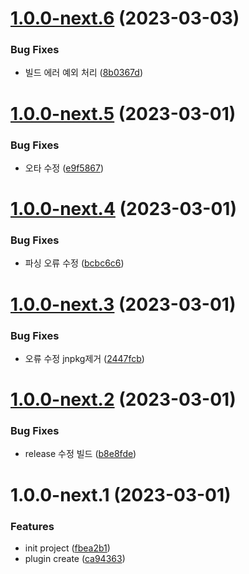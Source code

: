 # [1.0.0-next.6](https://github.com/jl917/vite-plugin-jsx-remove-attrs/compare/v1.0.0-next.5...v1.0.0-next.6) (2023-03-03)


### Bug Fixes

* 빌드 에러 예외 처리 ([8b0367d](https://github.com/jl917/vite-plugin-jsx-remove-attrs/commit/8b0367d856877eb894c83eb0d9f480a89f31ad28))

# [1.0.0-next.5](https://github.com/jl917/vite-plugin-jsx-remove-attrs/compare/v1.0.0-next.4...v1.0.0-next.5) (2023-03-01)


### Bug Fixes

* 오타 수정 ([e9f5867](https://github.com/jl917/vite-plugin-jsx-remove-attrs/commit/e9f586732623f7c9fc590e88bd5f362c38ad5016))

# [1.0.0-next.4](https://github.com/jl917/vite-plugin-jsx-remove-attrs/compare/v1.0.0-next.3...v1.0.0-next.4) (2023-03-01)


### Bug Fixes

* 파싱 오류 수정 ([bcbc6c6](https://github.com/jl917/vite-plugin-jsx-remove-attrs/commit/bcbc6c6613f5b4c3c092de1a036d5ca1a960a292))

# [1.0.0-next.3](https://github.com/jl917/vite-plugin-jsx-remove-attrs/compare/v1.0.0-next.2...v1.0.0-next.3) (2023-03-01)


### Bug Fixes

* 오류 수정 jnpkg제거 ([2447fcb](https://github.com/jl917/vite-plugin-jsx-remove-attrs/commit/2447fcb0511a7291e5b9a82a9dc7f52f47cb28b1))

# [1.0.0-next.2](https://github.com/jl917/vite-plugin-jsx-remove-attrs/compare/v1.0.0-next.1...v1.0.0-next.2) (2023-03-01)


### Bug Fixes

* release 수정 빌드 ([b8e8fde](https://github.com/jl917/vite-plugin-jsx-remove-attrs/commit/b8e8fde6972f67225b755186f70b8453b363581f))

# 1.0.0-next.1 (2023-03-01)


### Features

* init project ([fbea2b1](https://github.com/jl917/vite-plugin-jsx-remove-attrs/commit/fbea2b1e7774a738aad804d6d73fb31f60885bc9))
* plugin create ([ca94363](https://github.com/jl917/vite-plugin-jsx-remove-attrs/commit/ca943631ecebc926a145d2feb61e7e02ff7b02d6))
